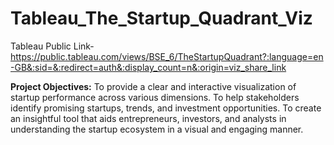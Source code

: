 # Tableau_The_Startup_Quadrant_Viz
Tableau Public Link- https://public.tableau.com/views/BSE_6/TheStartupQuadrant?:language=en-GB&:sid=&:redirect=auth&:display_count=n&:origin=viz_share_link

**Project Objectives:**
To provide a clear and interactive visualization of startup performance across various dimensions.
To help stakeholders identify promising startups, trends, and investment opportunities.
To create an insightful tool that aids entrepreneurs, investors, and analysts in understanding the startup ecosystem in a visual and engaging manner.

